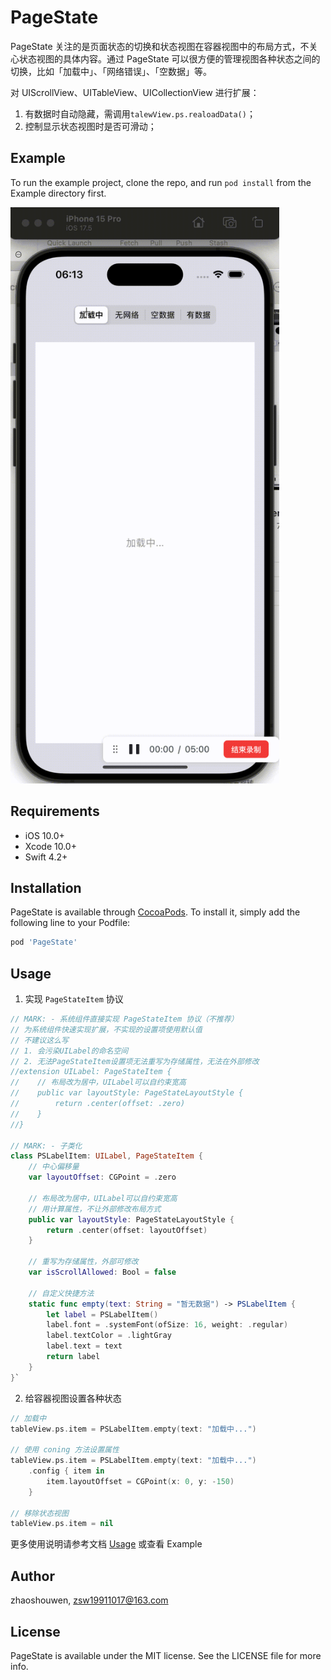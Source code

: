 # PageState
PageState 关注的是页面状态的切换和状态视图在容器视图中的布局方式，不关心状态视图的具体内容。通过 PageState 可以很方便的管理视图各种状态之间的切换，比如「加载中」、「网络错误」、「空数据」等。

对 UIScrollView、UITableView、UICollectionView 进行扩展：
1. 有数据时自动隐藏，需调用`talewView.ps.realoadData()`；
2. 控制显示状态视图时是否可滑动；

## Example

To run the example project, clone the repo, and run `pod install` from the Example directory first.

<img src="./Document/pageStateDemo.gif" width="430" height="922" alt="效果">

## Requirements
- iOS 10.0+
- Xcode 10.0+
- Swift 4.2+

## Installation

PageState is available through [CocoaPods](https://cocoapods.org). To install
it, simply add the following line to your Podfile:

```ruby
pod 'PageState'
```

## Usage

1. 实现 `PageStateItem` 协议
```swift
// MARK: - 系统组件直接实现 PageStateItem 协议（不推荐）
// 为系统组件快速实现扩展，不实现的设置项使用默认值
// 不建议这么写
// 1. 会污染UILabel的命名空间
// 2. 无法PageStateItem设置项无法重写为存储属性，无法在外部修改
//extension UILabel: PageStateItem { 
//    // 布局改为居中，UILabel可以自约束宽高
//    public var layoutStyle: PageStateLayoutStyle {
//        return .center(offset: .zero)
//    }
//}

// MARK: - 子类化
class PSLabelItem: UILabel, PageStateItem {
    // 中心偏移量
    var layoutOffset: CGPoint = .zero

    // 布局改为居中，UILabel可以自约束宽高
    // 用计算属性，不让外部修改布局方式
    public var layoutStyle: PageStateLayoutStyle {
        return .center(offset: layoutOffset)
    }
    
    // 重写为存储属性，外部可修改
    var isScrollAllowed: Bool = false
    
    // 自定义快捷方法
    static func empty(text: String = "暂无数据") -> PSLabelItem {
        let label = PSLabelItem()
        label.font = .systemFont(ofSize: 16, weight: .regular)
        label.textColor = .lightGray
        label.text = text
        return label
    }
}`
```

2. 给容器视图设置各种状态
```swift
// 加载中
tableView.ps.item = PSLabelItem.empty(text: "加载中...")

// 使用 coning 方法设置属性
tableView.ps.item = PSLabelItem.empty(text: "加载中...")
    .config { item in
        item.layoutOffset = CGPoint(x: 0, y: -150)
    }

// 移除状态视图
tableView.ps.item = nil
```

更多使用说明请参考文档 [Usage](./Document/Usage.md) 或查看 Example

## Author

zhaoshouwen, zsw19911017@163.com

## License

PageState is available under the MIT license. See the LICENSE file for more info.
